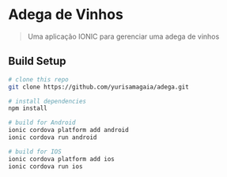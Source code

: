 # Adega de Vinhos

> Uma aplicação IONIC para gerenciar uma adega de vinhos


## Build Setup

``` bash
# clone this repo
git clone https://github.com/yurisamagaia/adega.git

# install dependencies
npm install

# build for Android
ionic cordova platform add android
ionic cordova run android

# build for IOS
ionic cordova platform add ios
ionic cordova run ios
```
